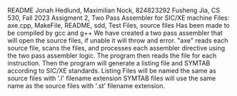 README
Jonah Hedlund,
Maximilian Nock, 824823292
Fusheng Jia, 
CS 530, Fall 2023
Assigment 2, Two Pass Assembler for SIC/XE machine
Files: axe.cpp, MakeFile, README, sdd, Test Files, source files
Has been made to be compiled by gcc and g++
We have created a two pass assembler that will open the source files, if unable it will throw and error. "axe" reads each source file, scans the files, and processes each assembler directive using the two pass assembler logic. The program then reads the file for each instruction. Then the program will generate a listing file and SYMTAB according to SIC/XE standards.
Listing Files will be named the same as source files with '.l' filename extension
SYMTAB files will use the same name as the source files with '.st' filename extension.